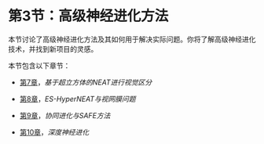 # 第3节：高级神经进化方法

本节讨论了高级神经进化方法及其如何用于解决实际问题。你将了解高级神经进化技术，并找到新项目的灵感。

本节包含以下章节：

+   [第7章](21fb699f-605d-4156-aa5c-5ba501dc09cf.xhtml)，*基于超立方体的NEAT进行视觉区分*

+   [第8章](9f3dce4d-2cc7-4307-a704-bfcfe4ad56b4.xhtml)，*ES-HyperNEAT与视网膜问题*

+   [第9章](048be1ce-8b6a-48c7-9d13-cb34c8482eb4.xhtml)，*协同进化与SAFE方法*

+   [第10章](4625b47e-6822-4ea3-bc20-d745bb9449ef.xhtml)，*深度神经进化*
